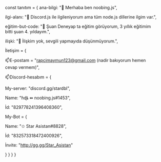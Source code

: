 const tanıtım = {
ana-bilgi: "👋 Merhaba ben noobing.js",

ilgi-alanı: "👀 Discord.js ile ilgileniyorum ama tüm node.js dillerine ilgim var.",

eğitim-but-code: "🌱 Şuan Deneyap ta eğitim görüyorum, 3 yıllık eğitimim bitti şuan 4. yıldayım.",

ilişki: "💞️ İlişkim yok, sevgili yapmayıda düşünmüyorum.",

İletişim = {

📫E-postam = "rapcimaymun123@gmail.com (nadir bakıyorum hemen cevap vermem)",

📫Discord-hesabım = {

My-server: "discord.gg/stardbl",

Name: "ɦɖȶ ⇴ noobing.js#1453",

İd: "829778241396408360",

My-Bot = {

Name: "✩ Star Asistan#8828",

İd: "832573318472400926",

İnvite: "http://gg.gg/Star_Asistan"

}
}
}
}
